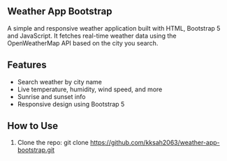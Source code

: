  ## Weather App Bootstrap
A simple and responsive weather application built with HTML, Bootstrap 5 and JavaScript. It fetches real-time weather data using the OpenWeatherMap API based on the city you search.

## Features

- Search weather by city name
- Live temperature, humidity, wind speed, and more
- Sunrise and sunset info
- Responsive design using Bootstrap 5

## How to Use
1. Clone the repo:
   git clone https://github.com/kksah2063/weather-app-bootstrap.git
